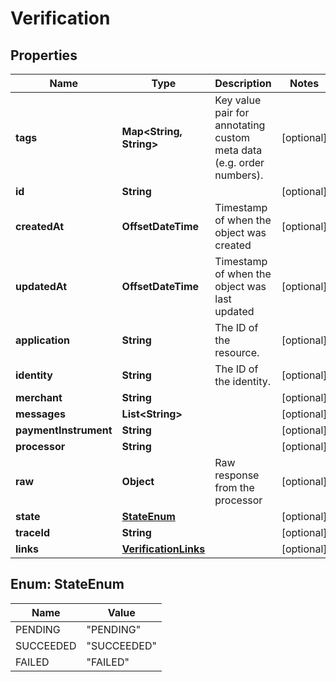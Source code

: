 

# Verification


## Properties

| Name | Type | Description | Notes |
|------------ | ------------- | ------------- | -------------|
|**tags** | **Map&lt;String, String&gt;** | Key value pair for annotating custom meta data (e.g. order numbers). |  [optional] |
|**id** | **String** |  |  [optional] |
|**createdAt** | **OffsetDateTime** | Timestamp of when the object was created |  [optional] |
|**updatedAt** | **OffsetDateTime** | Timestamp of when the object was last updated |  [optional] |
|**application** | **String** | The ID of the resource. |  [optional] |
|**identity** | **String** | The ID of the identity. |  [optional] |
|**merchant** | **String** |  |  [optional] |
|**messages** | **List&lt;String&gt;** |  |  [optional] |
|**paymentInstrument** | **String** |  |  [optional] |
|**processor** | **String** |  |  [optional] |
|**raw** | **Object** | Raw response from the processor |  [optional] |
|**state** | [**StateEnum**](#StateEnum) |  |  [optional] |
|**traceId** | **String** |  |  [optional] |
|**links** | [**VerificationLinks**](VerificationLinks.md) |  |  [optional] |



## Enum: StateEnum

| Name | Value |
|---- | -----|
| PENDING | &quot;PENDING&quot; |
| SUCCEEDED | &quot;SUCCEEDED&quot; |
| FAILED | &quot;FAILED&quot; |



